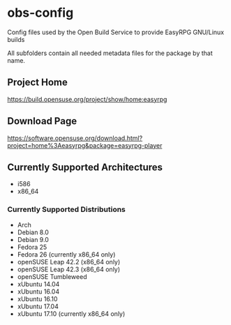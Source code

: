 
# obs-config

Config files used by the Open Build Service to provide EasyRPG GNU/Linux builds

All subfolders contain all needed metadata files for the package by that name.

## Project Home

https://build.opensuse.org/project/show/home:easyrpg

## Download Page

https://software.opensuse.org/download.html?project=home%3Aeasyrpg&package=easyrpg-player

## Currently Supported Architectures

 - i586
 - x86_64

### Currently Supported Distributions

 - Arch
 - Debian 8.0
 - Debian 9.0
 - Fedora 25
 - Fedora 26 (currently x86_64 only)
 - openSUSE Leap 42.2 (x86_64 only)
 - openSUSE Leap 42.3 (x86_64 only)
 - openSUSE Tumbleweed
 - xUbuntu 14.04
 - xUbuntu 16.04
 - xUbuntu 16.10
 - xUbuntu 17.04
 - xUbuntu 17.10 (currently x86_64 only)
